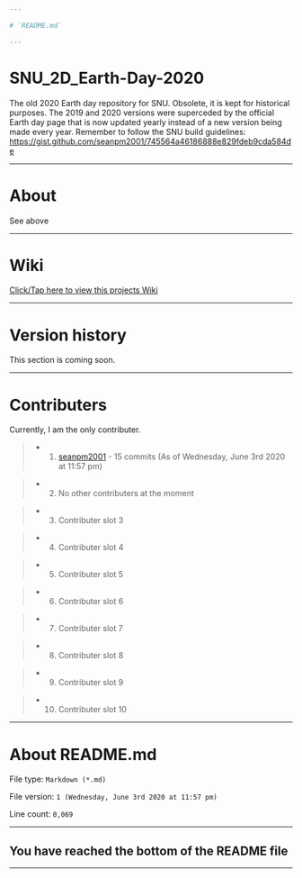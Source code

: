 ```yaml
---

# `README.md`

---
```


# SNU_2D_Earth-Day-2020
The old 2020 Earth day repository for SNU. Obsolete, it is kept for historical purposes. The 2019 and 2020 versions were superceded by the official Earth day page that is now updated yearly instead of a new version being made every year. Remember to follow the SNU build guidelines: https://gist.github.com/seanpm2001/745564a46186888e829fdeb9cda584de

---

# About

See above

---

# Wiki

[Click/Tap here to view this projects Wiki](https://github.com/seanpm2001/SNU_2D_Earth-Day-2020/wiki)

---

# Version history

This section is coming soon.

---

# Contributers

Currently, I am the only contributer.

> * 1. [seanpm2001](https://github.com/seanpm2001/) - 15 commits (As of Wednesday, June 3rd 2020 at 11:57 pm)

> * 2. No other contributers at the moment

> * 3. Contributer slot 3

> * 4. Contributer slot 4

> * 5. Contributer slot 5

> * 6. Contributer slot 6

> * 7. Contributer slot 7

> * 8. Contributer slot 8

> * 9. Contributer slot 9

> * 10. Contributer slot 10

---

# About README.md

File type: `Markdown (*.md)`

File version: `1 (Wednesday, June 3rd 2020 at 11:57 pm)`

Line count: `0,069`

---

## You have reached the bottom of the README file

---
